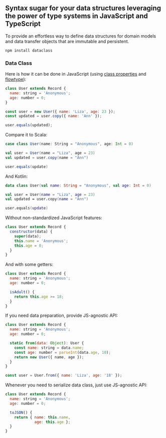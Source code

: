 ## Syntax sugar for your data structures leveraging the power of type systems in JavaScript and TypeScript

To provide an effortless way to define data structures for domain models and data transfer objects that are immutable and persistent.

    npm install dataclass

### Data Class

Here is how it can be done in JavaScript (using [class properties](https://github.com/tc39/proposal-class-fields) and [flowtype](https://flow.org)):

```javascript
class User extends Record {
  name: string = 'Anonymous';
  age: number = 0;
}

const user = new User({ name: 'Liza', age: 23 });
const updated = user.copy({ name: 'Ann' });

user.equals(updated);
```

Compare it to Scala:

```scala
case class User(name: String = "Anonymous", age: Int = 0)

val user = User(name = "Liza", age = 23)
val updated = user.copy(name = "Ann")

user.equals(update)
```

And Kotlin:

```kotlin
data class User(val name: String = "Anonymous", val age: Int = 0)

val user = User(name = "Liza", age = 23)
val updated = user.copy(name = "Ann")

user.equals(update)
```

Without non-standardized JavaScript features:

```javascript
class User extends Record {
  constructor(data) {
    super(data);
    this.name = 'Anonymous';
    this.age = 0;
  }
}
```

And with some getters:

```javascript
class User extends Record {
  name: string = 'Anonymous';
  age: number = 0;

  isAdult() {
    return this.age >= 18;
  }
}
```

If you need data preparation, provide JS-agnostic API:

```javascript
class User extends Record {
  name: string = 'Anonymous';
  age: number = 0;

  static from(data: Object): User {
    const name: string = data.name;
    const age: number = parseInt(data.age, 10);
    return new User({ name, age });
  }
}

const user = User.from({ name: 'Liza', age: '18' });
```

Whenever you need to serialize data class, just use JS-agnostic API:

```javascript
class User extends Record {
  name: string = 'Anonymous';
  age: number = 0;

  toJSON() {
    return { name: this.name,
             age: this.age };
  }
}
```
